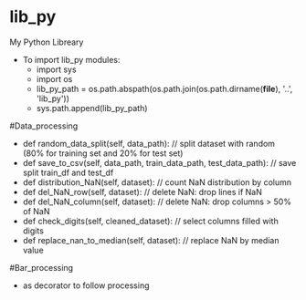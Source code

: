 # lib_py
My Python Libreary

- To import lib_py modules:
    - import sys
    - import os
    - lib_py_path = os.path.abspath(os.path.join(os.path.dirname(__file__), '..', 'lib_py'))
    - sys.path.append(lib_py_path)

#Data_processing
  - def random_data_split(self, data_path): // split dataset with random (80% for training set and 20% for test set)
  - def save_to_csv(self, data_path, train_data_path, test_data_path):  // save split train_df and test_df
  - def distribution_NaN(self, dataset):  // count NaN distribution by column
  - def del_NaN_row(self, dataset): // delete NaN: drop lines if NaN
  - def del_NaN_column(self, dataset):  //  delete NaN: drop columns > 50% of NaN
  - def check_digits(self, cleaned_dataset): // select columns filled with digits
  - def replace_nan_to_median(self, dataset): // replace NaN by median value

#Bar_processing
  - as decorator to follow processing
